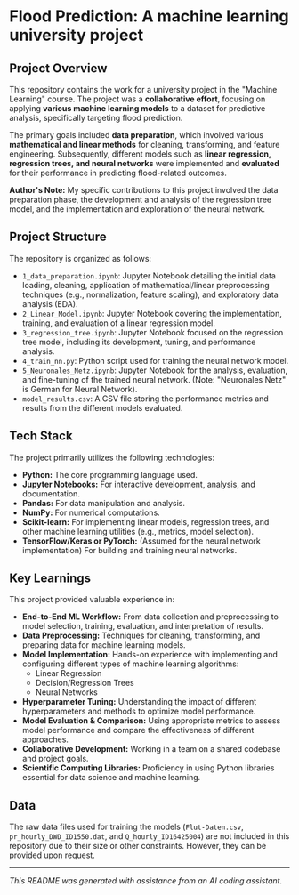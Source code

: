# Flood Prediction: A machine learning university project

## Project Overview

This repository contains the work for a university project in the "Machine Learning" course. The project was a **collaborative effort**, focusing on applying **various machine learning models** to a dataset for predictive analysis, specifically targeting flood prediction.

The primary goals included **data preparation**, which involved various **mathematical and linear methods** for cleaning, transforming, and feature engineering. Subsequently, different models such as **linear regression, regression trees, and neural networks** were implemented and **evaluated** for their performance in predicting flood-related outcomes.

**Author's Note:** My specific contributions to this project involved the data preparation phase, the development and analysis of the regression tree model, and the implementation and exploration of the neural network.

## Project Structure

The repository is organized as follows:

*   `1_data_preparation.ipynb`: Jupyter Notebook detailing the initial data loading, cleaning, application of mathematical/linear preprocessing techniques (e.g., normalization, feature scaling), and exploratory data analysis (EDA).
*   `2_Linear_Model.ipynb`: Jupyter Notebook covering the implementation, training, and evaluation of a linear regression model.
*   `3_regression_tree.ipynb`: Jupyter Notebook focused on the regression tree model, including its development, tuning, and performance analysis.
*   `4_train_nn.py`: Python script used for training the neural network model.
*   `5_Neuronales_Netz.ipynb`: Jupyter Notebook for the analysis, evaluation, and fine-tuning of the trained neural network. (Note: "Neuronales Netz" is German for Neural Network).
*   `model_results.csv`: A CSV file storing the performance metrics and results from the different models evaluated.

## Tech Stack

The project primarily utilizes the following technologies:

*   **Python:** The core programming language used.
*   **Jupyter Notebooks:** For interactive development, analysis, and documentation.
*   **Pandas:** For data manipulation and analysis.
*   **NumPy:** For numerical computations.
*   **Scikit-learn:** For implementing linear models, regression trees, and other machine learning utilities (e.g., metrics, model selection).
*   **TensorFlow/Keras or PyTorch:** (Assumed for the neural network implementation) For building and training neural networks.

## Key Learnings

This project provided valuable experience in:

*   **End-to-End ML Workflow:** From data collection and preprocessing to model selection, training, evaluation, and interpretation of results.
*   **Data Preprocessing:** Techniques for cleaning, transforming, and preparing data for machine learning models.
*   **Model Implementation:** Hands-on experience with implementing and configuring different types of machine learning algorithms:
    *   Linear Regression
    *   Decision/Regression Trees
    *   Neural Networks
*   **Hyperparameter Tuning:** Understanding the impact of different hyperparameters and methods to optimize model performance.
*   **Model Evaluation & Comparison:** Using appropriate metrics to assess model performance and compare the effectiveness of different approaches.
*   **Collaborative Development:** Working in a team on a shared codebase and project goals.
*   **Scientific Computing Libraries:** Proficiency in using Python libraries essential for data science and machine learning.

## Data

The raw data files used for training the models (`Flut-Daten.csv`, `pr_hourly_DWD_ID1550.dat`, and `Q_hourly_ID16425004`) are not included in this repository due to their size or other constraints. However, they can be provided upon request.

---

*This README was generated with assistance from an AI coding assistant.* 
